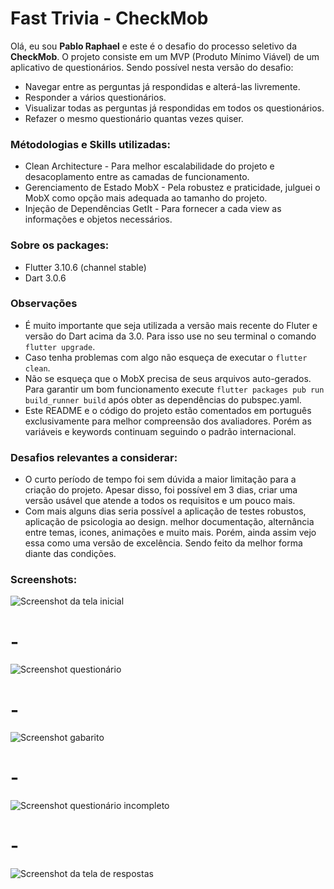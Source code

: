 # Fast Trivia - CheckMob

Olá, eu sou **Pablo Raphael** e este é o desafio do processo seletivo da **CheckMob**.
O projeto consiste em um MVP (Produto Mínimo Viável) de um aplicativo de questionários. Sendo possível nesta versão do desafio:
* Navegar entre as perguntas já respondidas e alterá-las livremente.
* Responder a vários questionários.
* Visualizar todas as perguntas já respondidas em todos os questionários.
* Refazer o mesmo questionário quantas vezes quiser.

### Métodologias e Skills utilizadas:
- Clean Architecture - Para melhor escalabilidade do projeto e desacoplamento entre as camadas de funcionamento.
- Gerenciamento de Estado MobX - Pela robustez e praticidade, julguei o MobX como opção mais adequada ao tamanho do projeto.
- Injeção de Dependências GetIt - Para fornecer a cada view as informações e objetos necessários.
### Sobre os packages:
- Flutter  3.10.6 (channel stable)
- Dart 3.0.6
### Observações
 - É muito importante que seja utilizada a versão mais recente do Fluter e versão do Dart acima da 3.0. Para isso use no seu terminal o comando `flutter upgrade`.
- Caso tenha problemas com algo não esqueça de executar o `flutter clean`.
- Não se esqueça que o MobX precisa de seus arquivos auto-gerados. Para garantir um bom funcionamento execute `flutter packages pub run build_runner build` após obter as dependências do pubspec.yaml.
- Este README e o código do projeto estão comentados em português exclusivamente para melhor compreensão dos avaliadores. Porém as variáveis e keywords continuam seguindo o padrão internacional.
### Desafios relevantes a considerar:
- O curto período de tempo foi sem dúvida a maior limitação para a criação do projeto. Apesar disso, foi possível em 3 dias, criar uma versão usável que atende a todos os requisitos e um pouco mais.
- Com mais alguns dias seria possível a aplicação de testes robustos, aplicação de psicologia ao design. melhor documentação, alternância entre temas, icones, animações e muito mais. Porém, ainda assim vejo essa como uma versão de excelência. Sendo feito da melhor forma diante das condições.
### Screenshots:
![Screenshot da tela inicial](https://github.com/Pablo-Raphael/fast_trivia/blob/main/screenshots/Captura%20de%20tela%202023-08-22%20064446.png?raw=true)
# -
![Screenshot questionário](https://github.com/Pablo-Raphael/fast_trivia/blob/main/screenshots/Captura%20de%20tela%202023-08-22%20064518.png?raw=true)
# -
![Screenshot gabarito](https://github.com/Pablo-Raphael/fast_trivia/blob/main/screenshots/Captura%20de%20tela%202023-08-22%20064502.png?raw=true)
# -
![Screenshot questionário incompleto](https://github.com/Pablo-Raphael/fast_trivia/assets/73996659/240ee1c4-f34a-4d02-8198-a5dd89da0667)
# -
![Screenshot da tela de respostas](https://github.com/Pablo-Raphael/fast_trivia/blob/main/screenshots/Captura%20de%20tela%202023-08-22%20064202.png?raw=true)
